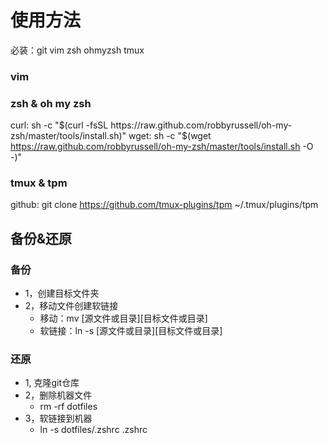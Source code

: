 # 使用方法
必装：git vim zsh ohmyzsh tmux

### vim

### zsh & oh my zsh
curl: 
sh -c "$(curl -fsSL https://raw.github.com/robbyrussell/oh-my-zsh/master/tools/install.sh)"
wget:
sh -c "$(wget https://raw.github.com/robbyrussell/oh-my-zsh/master/tools/install.sh -O -)"

### tmux & tpm
github:
git clone https://github.com/tmux-plugins/tpm ~/.tmux/plugins/tpm

## 备份&还原

### 备份
- 1，创建目标文件夹
- 2，移动文件创建软链接
    - 移动：mv [源文件或目录][目标文件或目录]
    - 软链接：ln -s [源文件或目录][目标文件或目录]

### 还原
- 1, 克隆git仓库
- 2，删除机器文件
    - rm -rf dotfiles
- 3，软链接到机器
    - ln -s dotfiles/.zshrc .zshrc
